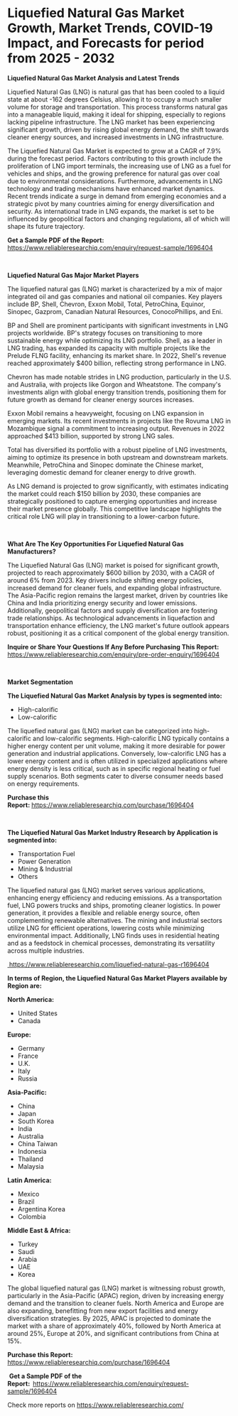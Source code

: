 <p><h1>Liquefied Natural Gas Market Growth, Market Trends, COVID-19 Impact, and Forecasts for period from 2025 - 2032</h1></p><p><strong>Liquefied Natural Gas Market Analysis and Latest Trends</strong></p>
<p><p>Liquefied Natural Gas (LNG) is natural gas that has been cooled to a liquid state at about -162 degrees Celsius, allowing it to occupy a much smaller volume for storage and transportation. This process transforms natural gas into a manageable liquid, making it ideal for shipping, especially to regions lacking pipeline infrastructure. The LNG market has been experiencing significant growth, driven by rising global energy demand, the shift towards cleaner energy sources, and increased investments in LNG infrastructure.</p><p>The Liquefied Natural Gas Market is expected to grow at a CAGR of 7.9% during the forecast period. Factors contributing to this growth include the proliferation of LNG import terminals, the increasing use of LNG as a fuel for vehicles and ships, and the growing preference for natural gas over coal due to environmental considerations. Furthermore, advancements in LNG technology and trading mechanisms have enhanced market dynamics. Recent trends indicate a surge in demand from emerging economies and a strategic pivot by many countries aiming for energy diversification and security. As international trade in LNG expands, the market is set to be influenced by geopolitical factors and changing regulations, all of which will shape its future trajectory.</p></p>
<p><strong>Get a Sample PDF of the Report:&nbsp;</strong> <a href="https://www.reliableresearchiq.com/enquiry/request-sample/1696404?utm_campaign=3097&utm_medium=2&utm_source=Github&utm_content=ia&utm_term=31032025&utm_id=liquefied-natural-gas">https://www.reliableresearchiq.com/enquiry/request-sample/1696404</a></p>
<p>&nbsp;</p>
<p><strong>Liquefied Natural Gas Major Market Players</strong></p>
<p><p>The liquefied natural gas (LNG) market is characterized by a mix of major integrated oil and gas companies and national oil companies. Key players include BP, Shell, Chevron, Exxon Mobil, Total, PetroChina, Equinor, Sinopec, Gazprom, Canadian Natural Resources, ConocoPhillips, and Eni. </p><p>BP and Shell are prominent participants with significant investments in LNG projects worldwide. BP's strategy focuses on transitioning to more sustainable energy while optimizing its LNG portfolio. Shell, as a leader in LNG trading, has expanded its capacity with multiple projects like the Prelude FLNG facility, enhancing its market share. In 2022, Shell's revenue reached approximately $400 billion, reflecting strong performance in LNG.</p><p>Chevron has made notable strides in LNG production, particularly in the U.S. and Australia, with projects like Gorgon and Wheatstone. The company's investments align with global energy transition trends, positioning them for future growth as demand for cleaner energy sources increases. </p><p>Exxon Mobil remains a heavyweight, focusing on LNG expansion in emerging markets. Its recent investments in projects like the Rovuma LNG in Mozambique signal a commitment to increasing output. Revenues in 2022 approached $413 billion, supported by strong LNG sales.</p><p>Total has diversified its portfolio with a robust pipeline of LNG investments, aiming to optimize its presence in both upstream and downstream markets. Meanwhile, PetroChina and Sinopec dominate the Chinese market, leveraging domestic demand for cleaner energy to drive growth.</p><p>As LNG demand is projected to grow significantly, with estimates indicating the market could reach $150 billion by 2030, these companies are strategically positioned to capture emerging opportunities and increase their market presence globally. This competitive landscape highlights the critical role LNG will play in transitioning to a lower-carbon future.</p></p>
<p>&nbsp;</p>
<p><strong>What Are The Key Opportunities For Liquefied Natural Gas Manufacturers?</strong></p>
<p><p>The Liquefied Natural Gas (LNG) market is poised for significant growth, projected to reach approximately $600 billion by 2030, with a CAGR of around 6% from 2023. Key drivers include shifting energy policies, increased demand for cleaner fuels, and expanding global infrastructure. The Asia-Pacific region remains the largest market, driven by countries like China and India prioritizing energy security and lower emissions. Additionally, geopolitical factors and supply diversification are fostering trade relationships. As technological advancements in liquefaction and transportation enhance efficiency, the LNG market's future outlook appears robust, positioning it as a critical component of the global energy transition.</p></p>
<p><strong>Inquire or Share Your Questions If Any Before Purchasing This Report:</strong> <a href="https://www.reliableresearchiq.com/enquiry/pre-order-enquiry/1696404?utm_campaign=3097&utm_medium=2&utm_source=Github&utm_content=ia&utm_term=31032025&utm_id=liquefied-natural-gas">https://www.reliableresearchiq.com/enquiry/pre-order-enquiry/1696404</a></p>
<p>&nbsp;</p>
<p><strong>Market Segmentation</strong></p>
<p><strong>The Liquefied Natural Gas Market Analysis by types is segmented into:</strong></p>
<p><ul><li>High-calorific</li><li>Low-calorific</li></ul></p>
<p><p>The liquefied natural gas (LNG) market can be categorized into high-calorific and low-calorific segments. High-calorific LNG typically contains a higher energy content per unit volume, making it more desirable for power generation and industrial applications. Conversely, low-calorific LNG has a lower energy content and is often utilized in specialized applications where energy density is less critical, such as in specific regional heating or fuel supply scenarios. Both segments cater to diverse consumer needs based on energy requirements.</p></p>
<p><strong>Purchase this Report:&nbsp;</strong><a href="https://www.reliableresearchiq.com/purchase/1696404?utm_campaign=3097&utm_medium=2&utm_source=Github&utm_content=ia&utm_term=31032025&utm_id=liquefied-natural-gas">https://www.reliableresearchiq.com/purchase/1696404</a></p>
<p>&nbsp;</p>
<p><strong>The Liquefied Natural Gas Market Industry Research by Application is segmented into:</strong></p>
<p><ul><li>Transportation Fuel</li><li>Power Generation</li><li>Mining & Industrial</li><li>Others</li></ul></p>
<p><p>The liquefied natural gas (LNG) market serves various applications, enhancing energy efficiency and reducing emissions. As a transportation fuel, LNG powers trucks and ships, promoting cleaner logistics. In power generation, it provides a flexible and reliable energy source, often complementing renewable alternatives. The mining and industrial sectors utilize LNG for efficient operations, lowering costs while minimizing environmental impact. Additionally, LNG finds uses in residential heating and as a feedstock in chemical processes, demonstrating its versatility across multiple industries.</p></p>
<p><a href="https://www.reliableresearchiq.com/liquefied-natural-gas-r1696404?utm_campaign=3097&utm_medium=2&utm_source=Github&utm_content=ia&utm_term=31032025&utm_id=liquefied-natural-gas">&nbsp;https://www.reliableresearchiq.com/liquefied-natural-gas-r1696404</a></p>
<p><strong>In terms of Region, the Liquefied Natural Gas Market Players available by Region are:</strong></p>
<p>
    <p> <strong> North America: </strong>
        <ul>
            <li>United States</li>
            <li>Canada</li>
        </ul>
        </p> 
    <p> <strong> Europe: </strong>
        <ul>
            <li>Germany</li>
            <li>France</li>
            <li>U.K.</li>
            <li>Italy</li>
            <li>Russia</li>
        </ul>
        </p> 
    <p> <strong> Asia-Pacific: </strong>
        <ul>
            <li>China</li>
            <li>Japan</li>
            <li>South Korea</li>
            <li>India</li>
            <li>Australia</li>
            <li>China Taiwan</li>
            <li>Indonesia</li>
            <li>Thailand</li>
            <li>Malaysia</li>
        </ul>
        </p> 
    <p> <strong> Latin America: </strong>
        <ul>
            <li>Mexico</li>
            <li>Brazil</li>
            <li>Argentina Korea</li>
            <li>Colombia</li>
        </ul>
        </p> 
    <p> <strong> Middle East & Africa: </strong>
        <ul>
            <li>Turkey</li>
            <li>Saudi</li>
            <li>Arabia</li>
            <li>UAE</li>
            <li>Korea</li>
        </ul>
    </p>
    </p>
<p><p>The global liquefied natural gas (LNG) market is witnessing robust growth, particularly in the Asia-Pacific (APAC) region, driven by increasing energy demand and the transition to cleaner fuels. North America and Europe are also expanding, benefitting from new export facilities and energy diversification strategies. By 2025, APAC is projected to dominate the market with a share of approximately 40%, followed by North America at around 25%, Europe at 20%, and significant contributions from China at 15%.</p></p>
<p><strong>Purchase this Report: </strong><a href="https://www.reliableresearchiq.com/purchase/1696404?utm_campaign=3097&utm_medium=2&utm_source=Github&utm_content=ia&utm_term=31032025&utm_id=liquefied-natural-gas">https://www.reliableresearchiq.com/purchase/1696404</a></p>
<p>&nbsp;<strong>Get a Sample PDF of the Report:&nbsp;&nbsp;</strong><a href="https://www.reliableresearchiq.com/enquiry/request-sample/1696404?utm_campaign=3097&utm_medium=2&utm_source=Github&utm_content=ia&utm_term=31032025&utm_id=liquefied-natural-gas">https://www.reliableresearchiq.com/enquiry/request-sample/1696404</a></p>
<p><strong></strong></p>
<p>Check more reports on <a href="https://www.reliableresearchiq.com/?utm_campaign=3097&utm_medium=2&utm_source=Github&utm_content=ia&utm_term=31032025&utm_id=liquefied-natural-gas">https://www.reliableresearchiq.com/</a></p>